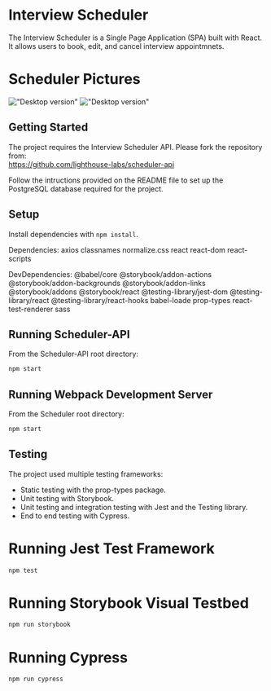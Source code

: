 # Interview Scheduler
 The Interview Scheduler is a Single Page Application (SPA) built with React. It allows users to book, edit, and cancel interview appointmnets.

# Scheduler Pictures

!["Desktop version"](#)
!["Desktop version"](#)

## Getting Started
The project requires the Interview Scheduler API. Please fork the repository from:  
https://github.com/lighthouse-labs/scheduler-api

Follow the intructions provided on the README file to set up the PostgreSQL database required for the project. 

## Setup

Install dependencies with `npm install`.

 Dependencies:
  axios
  classnames
  normalize.css
  react
  react-dom
  react-scripts

  DevDependencies:
    @babel/core
    @storybook/addon-actions
    @storybook/addon-backgrounds
    @storybook/addon-links
    @storybook/addons
    @storybook/react
    @testing-library/jest-dom
    @testing-library/react
    @testing-library/react-hooks
    babel-loade
    prop-types
    react-test-renderer
    sass

## Running Scheduler-API
From the Scheduler-API root directory:

```sh
npm start
```
## Running Webpack Development Server
From the Scheduler root directory:

```sh
npm start
```

## Testing
The project used multiple testing frameworks:

- Static testing with the prop-types package.
- Unit testing with Storybook.
- Unit testing and integration testing with Jest and the Testing library.
- End to end testing with Cypress.

# Running Jest Test Framework

```sh
npm test
```
# Running Storybook Visual Testbed

```sh
npm run storybook
```
# Running Cypress

```sh
npm run cypress
```
